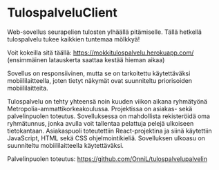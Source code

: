 # TulospalveluClient
Web-sovellus seurapelien tulosten ylhäällä pitämiselle. Tällä hetkellä tulospalvelu tukee kaikkien tuntemaa mölkkyä!

Voit kokeilla sitä täällä: https://mokkitulospalvelu.herokuapp.com/ (ensimmäinen latauskerta saattaa kestää hieman aikaa)

Sovellus on responsiivinen, mutta se on tarkoitettu käytettäväksi mobiililaitteella, joten tietyt näkymät ovat suunniteltu priorisoiden mobiililaitteita.

Tulospalvelu on tehty yhteensä noin kuuden viikon aikana ryhmätyönä Metropolia-ammattikorkeakoulussa.
Projektissa on asiakas- sekä palvelinpuolen toteutus. Sovelluksessa on mahdollista rekisteröidä oma ryhmätunnus, jonka avulla voit tallentaa pelattuja pelejä ulkoiseen tietokantaan. Asiakaspuoli toteutettiin React-projektina ja siinä käytettiin JavaScript, HTML sekä CSS ohjelmointikieliä. Sovelluksen ulkoasu on suunniteltu mobiililaitteella käytettäväksi.

Palvelinpuolen toteutus: https://github.com/OnniL/tulospalvelupalvelin
